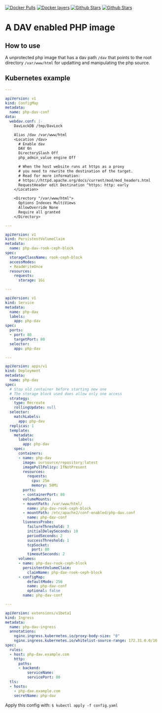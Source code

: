 [![Docker Pulls](https://img.shields.io/docker/pulls/oursource/php-dav.svg)](https://hub.docker.com/r/oursource/php-dav/)
[![Docker layers](https://images.microbadger.com/badges/image/oursource/php-dav.svg)](https://microbadger.com/images/oursource/php-dav)
[![Github Stars](https://img.shields.io/github/stars/our-source/php-dav.svg?label=github%20%E2%98%85)](https://github.com/our-source/php-dav/)
[![Github Stars](https://img.shields.io/github/contributors/our-source/php-dav.svg)](https://github.com/our-source/php-dav/)

# A DAV enabled PHP image

## How to use

A unprotected php image that has a dav path `/dav` that points to
the root directory `/var/www/html` for updatting and manipulating the php source.

## Kubernetes example

```yaml
---

apiVersion: v1
kind: ConfigMap
metadata:
  name: php-dav-conf
data:
  webdav.conf: |-
    DavLockDB /tmp/DavLock

    Alias /dav /var/www/html
    <Location /dav>
      # Enable dav
      DAV On
      DirectorySlash Off
      php_admin_value engine Off

      # When the host website runs at https as a proxy
      # you need to rewrite the destination of the target.
      # Read for more information:
      # https://httpd.apache.org/docs/current/mod/mod_headers.html
      RequestHeader edit Destination ^https: http: early
    </Location>

    <Directory "/var/www/html">
      Options Indexes MultiViews
      AllowOverride None
      Require all granted
    </Directory>

---

apiVersion: v1
kind: PersistentVolumeClaim
metadata:
  name: php-dav-rook-ceph-block
spec:
  storageClassName: rook-ceph-block
  accessModes:
  - ReadWriteOnce
  resources:
    requests:
      storage: 1Gi

---

apiVersion: v1
kind: Service
metadata:
  name: php-dav
  labels:
    app: php-dav
spec:
  ports:
  - port: 80
    targetPort: 80
  selector:
    app: php-dav

---

apiVersion: apps/v1
kind: Deployment
metadata:
  name: php-dav
spec:
  # Stop old container before starting new one
  # The storage block used does allow only one access
  strategy:
    type: Recreate
    rollingUpdate: null
  selector:
    matchLabels:
      app: php-dav
  replicas: 1
  template:
    metadata:
      labels:
        app: php-dav
    spec:
      containers:
      - name: php-dav
        image: oursource/repository:latest
        imagePullPolicy: IfNotPresent
        resources:
          requests:
            cpu: 25m
            memory: 50Mi
        ports:
        - containerPort: 80
        volumeMounts:
        - mountPath: /var/www/html/
          name: php-dav-rook-ceph-block
        - mountPath: /etc/apache2/conf-enabled/php-dav.conf
          name: php-dav-conf
        livenessProbe:
          failureThreshold: 3
          initialDelaySeconds: 10
          periodSeconds: 2
          successThreshold: 1
          tcpSocket:
            port: 80
          timeoutSeconds: 2
      volumes:
      - name: php-dav-rook-ceph-block
        persistentVolumeClaim:
          claimName: php-dav-rook-ceph-block
      - configMap:
          defaultMode: 256
          name: php-dav-conf
          optional: false
        name: php-dav-conf

---

apiVersion: extensions/v1beta1
kind: Ingress
metadata:
  name: php-dav-ingress
  annotations:
    nginx.ingress.kubernetes.io/proxy-body-size: "0"
    nginx.ingress.kubernetes.io/whitelist-source-range: 172.31.0.0/16
spec:
  rules:
  - host: php-dav.example.com
    http:
      paths:
      - backend:
          serviceName: 
          servicePort: 80
  tls:
  - hosts:
    - php-dav.example.com
    secretName: php-dav
```

Apply this config with: `$ kubectl apply -f config.yaml`
